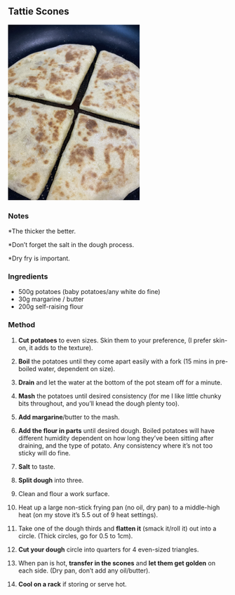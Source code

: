 ## Tattie Scones
<img src="scones_in_pan.jpg" alt="tattie scones on the hob" width="300"/>

### Notes
\*The thicker the better.

\*Don’t forget the salt in the dough process.

\*Dry fry is important.


### Ingredients

*   500g potatoes (baby potatoes/any white do fine)
*   30g margarine / butter
*   200g self-raising flour
    
    
### Method

1.  **Cut potatoes** to even sizes. Skin them to your preference, (I prefer skin-on, it adds to the texture).
    
2.  **Boil** the potatoes until they come apart easily with a fork (15 mins in pre-boiled water, dependent on size).
    
3.  **Drain** and let the water at the bottom of the pot steam off for a minute.
    
4.  **Mash** the potatoes until desired consistency (for me I like little chunky bits throughout, and you’ll knead the dough plenty too).
    
5.  **Add margarine**/butter to the mash.
    
6.  **Add the flour in parts** until desired dough. Boiled potatoes will have different humidity dependent on how long they’ve been sitting after draining, and the type of potato. Any consistency where it’s not too sticky will do fine.
    
7.  **Salt** to taste.
    
8.  **Split dough** into three.
    
9.  Clean and flour a work surface.
    
10.  Heat up a large non-stick frying pan (no oil, dry pan) to a middle-high heat (on my stove it’s 5.5 out of 9 heat settings).
    
11.  Take one of the dough thirds and **flatten it** (smack it/roll it) out into a circle. (Thick circles, go for 0.5 to 1cm).
    
12.  **Cut your dough** circle into quarters for 4 even-sized triangles.
    
13.  When pan is hot, **transfer in the scones** and **let them get golden** on each side. (Dry pan, don’t add any oil/butter).
    
14.  **Cool on a rack** if storing or serve hot.
